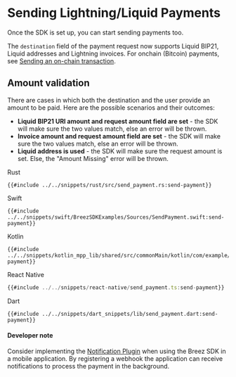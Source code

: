 # Sending Lightning/Liquid Payments

Once the SDK is set up, you can start sending payments too.


The `destination` field of the payment request now supports Liquid BIP21, Liquid addresses and Lightning invoices. For onchain (Bitcoin) payments, see [Sending an on-chain transaction](pay_onchain.md).

## Amount validation

There are cases in which both the destination and the user provide an amount to be paid. Here are the possible scenarios and their outcomes:
- **Liquid BIP21 URI amount and request amount field are set** - the SDK will make sure the two values match, else an error will be thrown.
- **Invoice amount and request amount field are set** - the SDK will make sure the two values match, else an error will be thrown.
- **Liquid address is used** - the SDK will make sure the request amount is set. Else, the "Amount Missing" error will be thrown.

<custom-tabs category="lang">
<div slot="title">Rust</div>
<section>

```rust,ignore
{{#include ../../snippets/rust/src/send_payment.rs:send-payment}}
```
</section>

<div slot="title">Swift</div>
<section>

```swift,ignore
{{#include ../../snippets/swift/BreezSDKExamples/Sources/SendPayment.swift:send-payment}}
```
</section>

<div slot="title">Kotlin</div>
<section>

```kotlin,ignore
{{#include ../../snippets/kotlin_mpp_lib/shared/src/commonMain/kotlin/com/example/kotlinmpplib/SendPayment.kt:send-payment}}
```
</section>

<div slot="title">React Native</div>
<section>

```typescript
{{#include ../../snippets/react-native/send_payment.ts:send-payment}}
```
</section>

<div slot="title">Dart</div>
<section>

```dart,ignore
{{#include ../../snippets/dart_snippets/lib/send_payment.dart:send-payment}}
```
</section>
</custom-tabs>
<div class="warning">
<h4>Developer note</h4>
Consider implementing the <a href="/notifications/getting_started.md">Notification Plugin</a> when using the Breez SDK in a mobile application. By registering a webhook the application can receive notifications to process the payment in the background.
</div>

